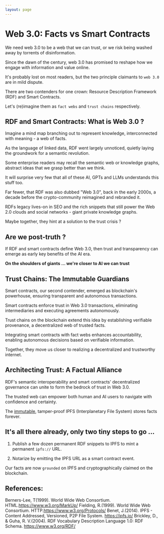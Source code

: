 ```yaml
---
layout: page
---
```

# Web 3.0: Facts vs Smart Contracts

We need web 3.0 to be a web that we can trust, or we risk being washed away by torrents of disinformation.

Since the dawn of the century, web 3.0 has promised to reshape how we engage with information and value online. 

It's probably lost on most readers, but the two principle claimants to `web 3.0` are in mild dispute. 

There are two contenders for one crown: Resource Description Framework (RDF) and Smart Contracts. 

Let's (re)imagine them as `fact webs` and `trust chains` respectively. 

## RDF and Smart Contracts: What is Web 3.0 ?

Imagine a mind map branching out to represent knowledge, interconnected with meaning - a web of facts.

As the language of linked data, RDF went largely unnoticed, quietly laying the groundwork for a semantic revolution.

Some enterprise readers may recall the semantic web or knowledge graphs, abstract ideas that we grasp better than we think.

It will surprise very few that all of these AI, GPTs and LLMs understands this stuff too.

Far fewer, that RDF was also dubbed "Web 3.0", back in the early 2000s, a decade before the crypto-community reimagined and rebranded it. 

RDFs legacy lives-on in SEO and the rich snippets that still power the Web 2.0 clouds and social networks - giant private knowledge graphs.

Maybe together, they hint at a solution to the trust crisis ?

## Are we post-truth ?

If RDF and smart contracts define Web 3.0, then trust and transparency can emerge as early key benefits of the AI era.

**On the shoulders of giants ... we're closer to AI we can trust**

## Trust Chains: The Immutable Guardians

Smart contracts, our second contender, emerged as blockchain's powerhouse, ensuring transparent and autonomous transactions.

Smart contracts enforce trust in Web 3.0 transactions, eliminating intermediaries and executing agreements autonomously.

Trust chains on the blockchain extend this idea by establishing verifiable provenance, a decentralized web of trusted facts.

Integrating smart contracts with fact webs enhances accountability, enabling autonomous decisions based on verifiable information.

Together, they move us closer to realizing a decentralized and trustworthy internet.

## Architecting Trust: A Factual Alliance

RDF's semantic interoperability and smart contracts' decentralized governance can unite to form the bedrock of trust in Web 3.0. 

The trusted web can empower both human and AI users to navigate with confidence and certainty.

The [immutable](/claim/ipfs), tamper-proof IPFS (Interplanetary File System) stores facts forever.

## It's all there already, only two tiny steps to go ...

1) Publish a few dozen permanent RDF snippets to IPFS to mint a permanent `ipfs://` URL.

2) Notarize by emitting the IPFS URL as a smart contract event.

Our facts are now `grounded` on IPFS and cryptographically claimed on the blockchain.

## References:

Berners-Lee, T(1999). World Wide Web Consortium. HTML.https://www.w3.org/MarkUp/
Fielding, R.(1999). World Wide Web Consortium. HTTP.https://www.w3.org/Protocols/
Benet, J.(2014). IPFS - Content Addressed, Versioned, P2P File System. https://ipfs.io/
Brickley, D., & Guha, R. V.(2004). RDF Vocabulary Description Language 1.0: RDF Schema. https://www.w3.org/RDF/